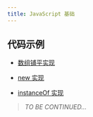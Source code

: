 ```yaml
---
title: JavaScript 基础
---
```


## 代码示例

- [数组铺平实现](./flattern.js)

- [new 实现](./implement-new.js)

- [instanceOf 实现](./implement-instanceof.js)

> *TO BE CONTINUED...*

